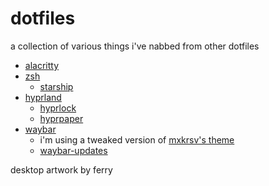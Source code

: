 # dotfiles

a collection of various things i've nabbed from other dotfiles

- [alacritty](https://github.com/alacritty/alacritty)
- [zsh](https://www.zsh.org/)
  - [starship](https://starship.rs/)
- [hyprland](https://github.com/hyprwm/Hyprland)
  - [hyprlock](https://github.com/hyprwm/hyprlock)
  - [hyprpaper](https://github.com/hyprwm/hyprpaper)
- [waybar](https://github.com/Alexays/Waybar)
  - i'm using a tweaked version of [mxkrsv's theme](https://github.com/mxkrsv/dotfiles/tree/master/.config/waybar)
  - [waybar-updates](https://github.com/savely-krasovsky/waybar-updates)

desktop artwork by ferry
